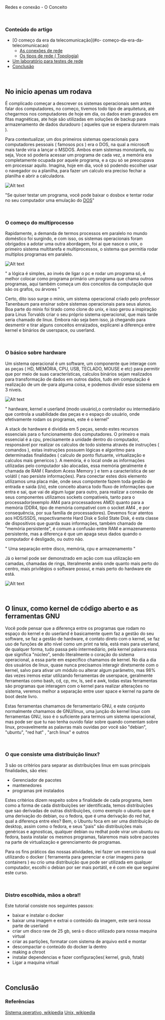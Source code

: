 Redes e conexão - O Conceito

&nbsp;

### Conteúdo do artigo

- [O começo da era da telecomunicação](#o- começo-da-era-da-telecomunicacao)
  - [As conexões de rede](#o-começo-do-multiprocesso)
  - [Os tipos de rede ( Topologia)](#O-básico-sobre-hardware)
- [Um laboratório para testes de rede](#um-laboratorio-para-testes-de-rede)
- [Conclusão](#conclusão)

&nbsp;

## No inicio apenas um rodava

É complicado começar a descrever os sistemas operacionais sem antes falar dos computadores, no começo, tivemos todo tipo de arquitetura, até chegarmos nos computadores de hoje em dia, os dados eram gravados em fitas magnéticas, ate hoje são utilizadas em soluções de backup para armazenamento de dados duradouro ( aqueles que se espera durarem mais ).

Para contextualizar, um dos primeiros sistemas operacionais para computadores pessoais ( famosos pcs ) era o DOS, na qual a microsoft mais tarde viria a lançar o MSDOS. Ambos eram sistemas monotarefa, ou seja, Voce só poderia acessar um programa de cada vez, a memória era completamente ocupada por aquele programa, e a cpu só se preocupava em processar aquilo. Imagina, hoje em dia, você só podendo escolher usar o navegador ou a planilha, para fazer um calculo era preciso fechar a planilha e abrir a calculadora.

![Alt text](../../images/dosbox.png)

"Se quiser testar um programa, você pode baixar o dosbox e tentar rodar no seu computador uma emulação do [DOS](https://sourceforge.net/projects/dosbox/)"

&nbsp;

### O começo do multiprocesso

Rapidamente, a demanda de termos processos em paralelo no mundo doméstico foi surgindo, e com isso, os sistemas operacionais foram obrigados a adotar uma outra abordagem, foi ai que nasce o unix, o primeiro sistema multitarefa e multiprocessos, o sistema que permitia rodar multiplos programas em paralelo.

![Alt text](./../../images/multitarefa.png)

" a lógica é simples, ao invés de ligar o pc e rodar um programa só, é melhor colocar como programa primário um programa que chama outros programas, aqui também começa um dos conceitos da computação que são os grafos, ou árvores "

Certo, dito isso surge o minix, um sistema operacional criado pelo professor Tanenbaum para ensinar sobre sistemas operacionais para seus alunos. Boa parte do minix foi tirado como clone do unix, e isso gerou a inspiração para Linus Torvalds criar o seu próprio sistema operacional, que mais tarde seria chamado de linux. Embora não seja bem isso, já chegando para desmentir e tirar alguns conceitos enraizados, explicarei a diferença entre kernel e binários de userspace, ou userland.


&nbsp;
### O básico sobre hardware

Um sistema operacional é um software, um componente que interage com as peças ( HD, MEMÓRIA, CPU, USB, TECLADO, MOUSE e etc) para permitir que por meio de suas características, calculos binários sejam realizados para transformação de dados em outros dados, tudo em computação é realização de um de-para alguma coisa, e podemos dividir esse sistema em 3 niveis.

![Alt text](./../../images/sistemas-operacionais1.png)

" hardware, kernel e userland (modo usuário),o controlador ou intermediário que controla a usabilidade das peças e o espaço do usuário, onde efetivamente rodam os programas, este é o kernel"

A stack de hardware é dividida em 5 peças, sendo estes recursos essenciais para o funcionamento dos computadores. O primeiro e mais essencial é a cpu, precisamente a unidade dentro do computador, responsável por realizar os calculos de todo sistema através de instruções ( comandos ), estas instruções possuem lógicas e algoritmo para determinadas finalidades ( calculo de ponto flutuante, virtualização e calculos mais genericos ). A memória, é o local onde as informações utilizadas pelo computador são alocadas, essa memória geralmente é chamada de RAM ( Random Acess Memory ) e tem a característica de ser volátil ( nao persiste informações). Para conectar estes dois elemento utilizamos uma placa mãe, onde seus compotente fazem toda gestão de entrada e saida (i/o), este conceito abarca todo fluxo de  informações que entra e sai, que vai de algum lugar para outro,  para realizar a conexão de seus componentes utilizamos sockets compativeis, tanto para o processador(exemplo AM4 para processadores AMD) quanto para a memória (DDR4, tipo de memória compativel com o socket AM4 , e por consequência, por sua família de processadores). Devemos ficar atentos aos HDS/SSDS, respectivamente Hard Disk e Solid State Disk, é esta classe de dispositivos que guarda suas informações, também chamado de "memória persistente", é comum a confusão entre RAM e armazenamento persistente, mas a diferença é que um apaga seus dados quando o computador é desligado, ou outro não.

" Uma separação entre disco, memória, cpu e armazenamento "

Já o kernel pode ser demonstrado em ação com sua utilização  em camadas,  chamadas de rings, literalmente anéis onde quanto mais perto do centro, mais privilégios o software possui, e mais perto do hardware ele está.

![Alt text](./../../images/rings.png)


&nbsp;
## O linux, como kernel de código aberto e as ferramentas GNU


Você pode pensar que a diferença entre os programas que rodam no espaço do kernel e do userland é basicamente quem faz a gestão do seu software, se faz a gestão de hardware, é contato direto com o kernel, se faz uso de funções de alto nível como um print na tela, está mais para userland, de qualquer forma, tudo passa pelo intermediário, pela kernel  palavra essa que significa "núcleo", sendo literalmente o coração do sistema operacional, a essa parte em específico chamamos de kernel. No dia a dia dos usuários de linux, quase nunca precisamos interagir diretsmente com o kernel, salvo para ativar um módulo ou alterar algum parâmetro, mas 98% das vezes iremos estar utilizando ferramentas de userspace, geralmente ferramentas como bash, cd, cp, mv, ls, sed e awk, todas estas ferramentas são programas que interagem com o kernel para realizar alterações no sistema, veremos melhor a separação entre user space e kernel na parte de boot deste livro.

Estas ferramentas chamamos de ferramentario GNU, e este conjunto normalmente chamamos de GNU/linux, uma junção do kernel linux com ferramentas GNU, isso é o suficiente para termos um sistema operacional, mas pode ser que tu nao tenha ouvido falar sobre quando comentam sobre linux, provavelmente as palavras mais ouvidas por você são "debian",  "ubuntu", "red hat" , "arch linux" e outros

&nbsp;
### O que consiste uma distribuição linux?

3 são os critérios para separar as distribuições linux em suas principais finalidades, são eles:

- Gerenciador de pacotes
- mantenedores
- programas pré instalados

Estes critérios dizem respeito sobre a finalidade de cada programa, bem como a forma de cada distribuições ser identificada, temos distribuições que sao derivadas de outras distribuições, como exemplo o ubuntu que é uma derivação do debian, ou o fedora, que é uma derivação do red hat, qual a diferença entre eles? Bem, o Ubuntu foca em ser uma distribuição de desktop, assim como o fedora, e seus "pais" são distribuições mais genéricas e agnosticas, qualquer debian ou redhat pode virar um ubuntu ou fedora, basta instalar os mesmos programas, falaremos mais sobre pacotes na parte de virtualização e gerenciamento de programas.

Para os fins práticos das nossas atividades, irei fazer um exercício na qual utilizando o docker ( ferramenta para gerenciar e criar imagens para containers ) eu crio uma distribuição que pode ser utilizada em qualquer computador, escolhi o debian por ser mais portátil, e é com ele que seguirei este curso.


&nbsp;
### Distro escolhida, mãos a obra!!

Este tutorial consiste nos seguintes passos:

- baixar e instalar o docker
- baixar uma imagem e extrai o conteúdo da imagem, este será nossa parte de userland
- criar um disco raw de 25 gb, será o disco utilizado para nossa maquina virtual
- criar as partições, formatar com sistema de arquivo ext4 e montar
-  descompactar o conteúdo do docker la dentro
- making a chroot
- instalar dependencias  e fazer configurações( kernel, grub, fstab)
- Ligar a maquina virtual


&nbsp;
## Conclusão


### Referências

[Sistema operativo, wikipedia](https://pt.m.wikipedia.org/wiki/Sistema_operativo)
[Unix, wikipedia](https://pt.wikipedia.org/wiki/Unix)